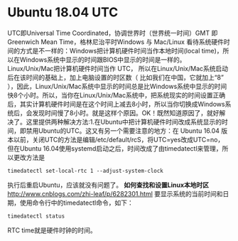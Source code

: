 # Ubuntu 18.04 UTC
UTC即Universal Time Coordinated，协调世界时（世界统一时间）GMT 即Greenwich Mean Time，格林尼治平时Windows 与 Mac/Linux 看待系统硬件时间的方式是不一样的：Windows把计算机硬件时间当作本地时间(local time)，所以在Windows系统中显示的时间跟BIOS中显示的时间是一样的。Linux/Unix/Mac把计算机硬件时间当作 UTC， 所以在Linux/Unix/Mac系统启动后在该时间的基础上，加上电脑设置的时区数（ 比如我们在中国，它就加上“8” ），因此，Linux/Unix/Mac系统中显示的时间总是比Windows系统中显示的时间快8个小时。所以，当你在Linux/Unix/Mac系统中，把系统现实的时间设置正确后，其实计算机硬件时间是在这个时间上减去8小时，所以当你切换成Windows系统后，会发现时间慢了8小时。就是这样个原因。OK！既然知道原因了，就好解决了。这里提供两种解决方法:1.在Ubuntu中把计算机硬件时间改成系统显示的时间，即禁用Ubuntu的UTC。这又有另一个需要注意的地方：在 Ubuntu 16.04 版本以前，关闭UTC的方法是编辑/etc/default/rcS，将UTC=yes改成UTC=no， 但在Ubuntu 16.04使用systemd启动之后，时间改成了由timedatectl来管理，所以更改方法是

```shell
timedatectl set-local-rtc 1 --adjust-system-clock
```

执行后重启Ubuntu，应该就没有问题了。
**如何查找和设置Linux本地时区**
http://www.cnblogs.com/zhi-leaf/p/6282301.html
要显示系统的当前时间和日期，使用命令行中的timedatectl命令，如下：
```shell
timedatectl status
```
RTC time就是硬件时钟的时间。